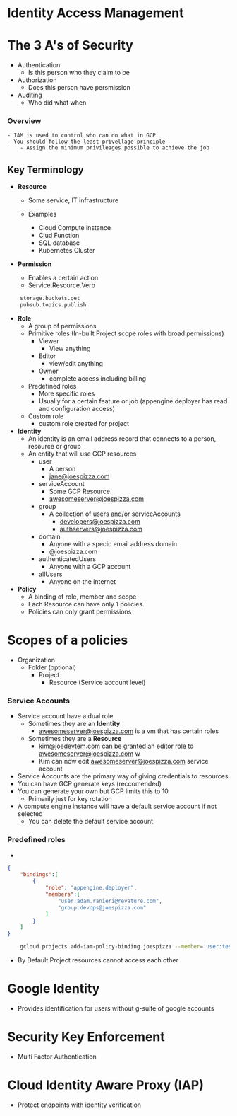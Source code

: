 # Identity Access Management

# The 3 A's of Security
- Authentication
    - Is this person who they claim to be
- Authorization
    - Does this person have persmission 
- Auditing
    - Who did what when

### Overview
    - IAM is used to control who can do what in GCP
    - You should follow the least privellage principle
        - Assign the minimum privileages possible to achieve the job 

## Key Terminology
- **Resource**
    - Some service, IT infrastructure

    - Examples
        - Cloud Compute instance
        - Clud Function
        - SQL database
        - Kubernetes Cluster

- **Permission**
    - Enables a certain action
    - Service.Resource.Verb
```bash
    storage.buckets.get
    pubsub.topics.publish
```
- **Role**
    - A group of permissions
    - Primitive roles (In-built Project scope roles with broad permissions)
        - Viewer
            - View anything
        - Editor
            - view/edit anything
        - Owner
            - complete access including billing
    - Predefined roles
        - More specific roles
        - Usually for a certain feature or job (appengine.deployer has read and configuration access)
    - Custom role
        - custom role created for project
- **Identity**
    - An identity is an email address record that connects to a person, resource or group
    - An entity that will use GCP resources
        - user
            - A person
            - jane@joespizza.com
        - serviceAccount
            - Some GCP Resource
            - awesomeserver@joespizza.com
        - group
            - A collection of users and/or serviceAccounts
                - developers@joespizza.com
                - authservers@joespizza.com
        - domain
            - Anyone with a specic email address domain
            - @joespizza.com
        - authenticatedUsers
            - Anyone with a GCP account
        - allUsers
            - Anyone on the internet
- **Policy**
    - A binding of role, member and scope 
    - Each Resource can have only 1 policies.
    - Policies can only grant permissions

# Scopes of a policies
- Organization 
    - Folder (optional)
        - Project 
            - Resource (Service account level)

### Service Accounts
- Service account have a dual role
    - Sometimes they are an **Identity**
        - awesomeserver@joespizza.com is a vm that has certain roles 
    - Sometimes they are a **Resource**
        - kim@joedevtem.com can be granted an editor role to awesomeserver@joespizza.com w
        - Kim can now edit awesomeserver@joespizza.com service account
- Service Accounts are the primary way of giving credentials to resources
- You can have GCP generate keys (reccomended)
- You can generate your own but GCP limits this to 10
    - Primarily just for key rotation
- A compute engine instance will have a default service account if not selected
    - You can delete the default service account

### Predefined roles
- 

```json
{
    "bindings":[
        {
            "role": "appengine.deployer",
            "members":[
                "user:adam.ranieri@revature.com",
                "group:devops@joespizza.com"
            ]
        }
    ]
}

```
```bash
    gcloud projects add-iam-policy-binding joespizza --member='user:test-user@gmail.com' --role='roles/editor'
```




- By Default Project resources cannot access each other

# Google Identity
- Provides identification for users without g-suite of google accounts

# Security Key Enforcement
- Multi Factor Authentication

# Cloud Identity Aware Proxy (IAP)
- Protect endpoints with identity verification
